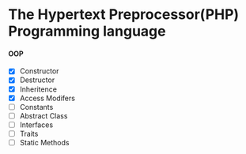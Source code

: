 # The Hypertext Preprocessor(PHP) Programming language

#### OOP
- [x] Constructor
- [x] Destructor
- [x] Inheritence
- [x] Access Modifers
- [ ] Constants
- [ ] Abstract Class
- [ ] Interfaces
- [ ] Traits
- [ ] Static Methods